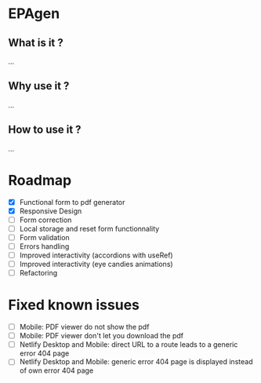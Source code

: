 # EPAgen

## What is it ?
...

## Why use it ?
...

## How to use it ?
...

# Roadmap
- [x] Functional form to pdf generator
- [x] Responsive Design
- [ ] Form correction
- [ ] Local storage and reset form functionnality
- [ ] Form validation
- [ ] Errors handling
- [ ] Improved interactivity (accordions with useRef)
- [ ] Improved interactivity (eye candies animations)
- [ ] Refactoring

# Fixed known issues
- [ ] Mobile: PDF viewer do not show the pdf
- [ ] Mobile: PDF viewer don't let you download the pdf
- [ ] Netlify Desktop and Mobile: direct URL to a route leads to a generic error 404 page
- [ ] Netlify Desktop and Mobile: generic error 404 page is displayed instead of own error 404 page